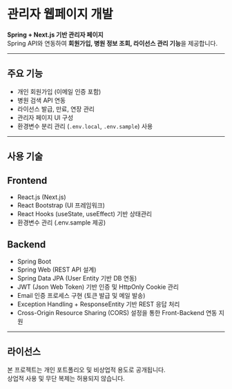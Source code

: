 # 관리자 웹페이지 개발

**Spring + Next.js 기반 관리자 페이지**  
Spring API와 연동하여 **회원가입, 병원 정보 조회, 라이선스 관리 기능**을 제공합니다.

---

## 주요 기능

-  개인 회원가입 (이메일 인증 포함)
-  병원 검색 API 연동
-  라이선스 발급, 만료, 연장 관리
-  관리자 페이지 UI 구성
-  환경변수 분리 관리 (`.env.local`, `.env.sample`) 사용
---

## 사용 기술

## Frontend

- React.js (Next.js)
- React Bootstrap (UI 프레임워크)
- React Hooks (useState, useEffect) 기반 상태관리
- 환경변수 관리 (.env.sample 제공)
  
## Backend

- Spring Boot
- Spring Web (REST API 설계)
- Spring Data JPA (User Entity 기반 DB 연동)
- JWT (Json Web Token) 기반 인증 및 HttpOnly Cookie 관리
- Email 인증 프로세스 구현 (토큰 발급 및 메일 발송)
- Exception Handling + ResponseEntity 기반 REST 응답 처리
- Cross-Origin Resource Sharing (CORS) 설정을 통한 Front-Backend 연동 지원

---

## 라이선스

본 프로젝트는 개인 포트폴리오 및 비상업적 용도로 공개됩니다.  
상업적 사용 및 무단 복제는 허용되지 않습니다.
